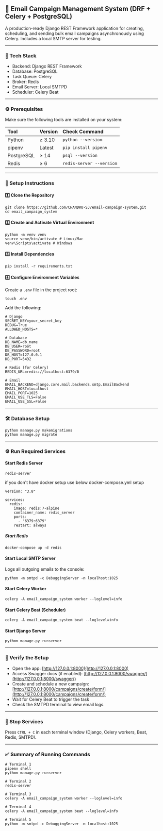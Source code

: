## 📧 Email Campaign Management System (DRF + Celery + PostgreSQL)

A production-ready Django REST Framework application for creating, scheduling, and sending bulk email campaigns asynchronously using Celery. Includes a local SMTP server for testing.

***

### 🧱 Tech Stack

- Backend: Django REST Framework
- Database: PostgreSQL
- Task Queue: Celery
- Broker: Redis
- Email Server: Local SMTPD
- Scheduler: Celery Beat

***

### ⚙️ Prerequisites

Make sure the following tools are installed on your system:


| Tool | Version | Check Command |
| :-- | :-- | :-- |
| Python | ≥ 3.10 | `python --version` |
| pipenv | Latest | `pip install pipenv` |
| PostgreSQL | ≥ 14 | `psql --version` |
| Redis | ≥ 6 | `redis-server --version` |


***

### 🚀 Setup Instructions

#### 1️⃣ Clone the Repository

```
git clone https://github.com/CHANDRU-SJ/email-campaign-system.git
cd email_campaign_system
```


#### 2️⃣ Create and Activate Virtual Environment

```
python -m venv venv
source venv/bin/activate # Linux/Mac
venv\Scripts\activate # Windows
```


#### 3️⃣ Install Dependencies

```
pip install -r requirements.txt
```


#### 4️⃣ Configure Environment Variables

Create a `.env` file in the project root:

```
touch .env
```

Add the following:

```
# Django
SECRET_KEY=your_secret_key
DEBUG=True
ALLOWED_HOSTS=*

# Database
DB_NAME=db_name
DB_USER=root
DB_PASSWORD=root
DB_HOST=127.0.0.1
DB_PORT=5432

# Redis (for Celery)
REDIS_URL=redis://localhost:6379/0

# Email
EMAIL_BACKEND=django.core.mail.backends.smtp.EmailBackend
EMAIL_HOST=localhost
EMAIL_PORT=1025
EMAIL_USE_TLS=False
EMAIL_USE_SSL=False
```


***

### 🛠 Database Setup

```
python manage.py makemigrations
python manage.py migrate
```


***

### ⚙️ Run Required Services

#### Start Redis Server

```
redis-server
```

if you don't have docker setup use below docker-compose.yml setup
```
version: "3.8"

services:
  redis:
    image: redis:7-alpine
    container_name: redis_server
    ports:
      - "6379:6379"
    restart: always
```
##### Start Redis
`docker-compose up -d redis`


#### Start Local SMTP Server

Logs all outgoing emails to the console:

```
python -m smtpd -c DebuggingServer -n localhost:1025
```


#### Start Celery Worker

```
celery -A email_campaign_system worker --loglevel=info
```


#### Start Celery Beat (Scheduler)

```
celery -A email_campaign_system beat --loglevel=info
```


#### Start Django Server

```
python manage.py runserver
```


***

### 🧪 Verify the Setup

- Open the app: [http://127.0.0.1:8000](http://127.0.0.1:8000)
- Access Swagger docs (if enabled): [http://127.0.0.1:8000/swagger/](http://127.0.0.1:8000/swagger/)
- Create and schedule a new campaign: [http://127.0.0.1:8000/campaigns/create/form/](http://127.0.0.1:8000/campaigns/create/form/)
- Wait for Celery Beat to trigger the task
- Check the SMTPD terminal to view email logs

***

### 🧹 Stop Services

Press `CTRL + C` in each terminal window (Django, Celery workers, Beat, Redis, SMTPD).

***

### ✅ Summary of Running Commands

```
# Terminal 1
pipenv shell
python manage.py runserver

# Terminal 2
redis-server

# Terminal 3
celery -A email_campaign_system worker --loglevel=info

# Terminal 4
celery -A email_campaign_system beat --loglevel=info

# Terminal 5
python -m smtpd -c DebuggingServer -n localhost:1025
```